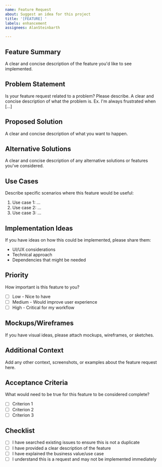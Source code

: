 ```yaml
---
name: Feature Request
about: Suggest an idea for this project
title: '[FEATURE] '
labels: enhancement
assignees: AlanSteinbarth

---
```


## Feature Summary
A clear and concise description of the feature you'd like to see implemented.

## Problem Statement
Is your feature request related to a problem? Please describe.
A clear and concise description of what the problem is. Ex. I'm always frustrated when [...]

## Proposed Solution
A clear and concise description of what you want to happen.

## Alternative Solutions
A clear and concise description of any alternative solutions or features you've considered.

## Use Cases
Describe specific scenarios where this feature would be useful:
1. Use case 1: ...
2. Use case 2: ...
3. Use case 3: ...

## Implementation Ideas
If you have ideas on how this could be implemented, please share them:
- UI/UX considerations
- Technical approach
- Dependencies that might be needed

## Priority
How important is this feature to you?
- [ ] Low - Nice to have
- [ ] Medium - Would improve user experience
- [ ] High - Critical for my workflow

## Mockups/Wireframes
If you have visual ideas, please attach mockups, wireframes, or sketches.

## Additional Context
Add any other context, screenshots, or examples about the feature request here.

## Acceptance Criteria
What would need to be true for this feature to be considered complete?
- [ ] Criterion 1
- [ ] Criterion 2
- [ ] Criterion 3

## Checklist
- [ ] I have searched existing issues to ensure this is not a duplicate
- [ ] I have provided a clear description of the feature
- [ ] I have explained the business value/use case
- [ ] I understand this is a request and may not be implemented immediately
